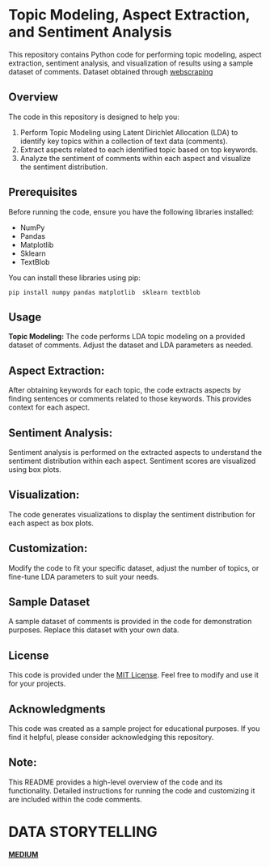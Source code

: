 # Topic Modeling, Aspect Extraction, and Sentiment Analysis

This repository contains Python code for performing topic modeling, aspect extraction, sentiment analysis, and visualization of results using a sample dataset of comments. Dataset obtained through [webscraping](https://github.com/KiradaLeBg/Zillow-scraping) 

## Overview

The code in this repository is designed to help you:

1. Perform Topic Modeling using Latent Dirichlet Allocation (LDA) to identify key topics within a collection of text data (comments).
2. Extract aspects related to each identified topic based on top keywords.
3. Analyze the sentiment of comments within each aspect and visualize the sentiment distribution.

## Prerequisites

Before running the code, ensure you have the following libraries installed:

- NumPy
- Pandas
- Matplotlib
- Sklearn
- TextBlob 

You can install these libraries using pip:

```shell
pip install numpy pandas matplotlib  sklearn textblob
```

## Usage
**Topic Modeling:**
The code performs LDA topic modeling on a provided dataset of comments. Adjust the dataset and LDA parameters as needed.

## Aspect Extraction:

After obtaining keywords for each topic, the code extracts aspects by finding sentences or comments related to those keywords. This provides context for each aspect.

## Sentiment Analysis:

Sentiment analysis is performed on the extracted aspects to understand the sentiment distribution within each aspect. Sentiment scores are visualized using box plots.

## Visualization:

The code generates visualizations to display the sentiment distribution for each aspect as box plots.

## Customization:

Modify the code to fit your specific dataset, adjust the number of topics, or fine-tune LDA parameters to suit your needs.

## Sample Dataset
A sample dataset of comments is provided in the code for demonstration purposes. Replace this dataset with your own data.

## License
This code is provided under the [MIT License](License). Feel free to modify and use it for your projects.

## Acknowledgments
This code was created as a sample project for educational purposes. If you find it helpful, please consider acknowledging this repository.

## Note: 
This README provides a high-level overview of the code and its functionality. Detailed instructions for running the code and customizing it are included within the code comments.

# DATA STORYTELLING 
[**MEDIUM**](https://medium.com/@delonisnr/from-client-satisfaction-to-business-growth-the-secrets-behind-stephanie-youngers-real-estate-e8a5548e5d1f)
